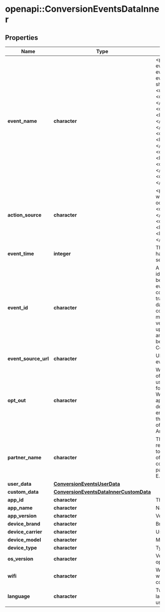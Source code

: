 # openapi::ConversionEventsDataInner


## Properties
Name | Type | Description | Notes
------------ | ------------- | ------------- | -------------
**event_name** | **character** | &lt;p&gt;The type of the user event. Please use the right event_name otherwise the event won&#39;t be accepted and show up correctly in reports.   &lt;ul&gt;   &lt;li&gt;&lt;code&gt;add_to_cart&lt;/code&gt;&lt;/li&gt;   &lt;li&gt;&lt;code&gt;checkout&lt;/code&gt;&lt;/li&gt;   &lt;li&gt;&lt;code&gt;custom&lt;/code&gt;&lt;/li&gt;   &lt;li&gt;&lt;code&gt;lead&lt;/code&gt;&lt;/li&gt;   &lt;li&gt;&lt;code&gt;page_visit&lt;/code&gt;&lt;/li&gt;   &lt;li&gt;&lt;code&gt;search&lt;/code&gt;&lt;/li&gt;   &lt;li&gt;&lt;code&gt;signup&lt;/code&gt;&lt;/li&gt;   &lt;li&gt;&lt;code&gt;view_category&lt;/code&gt;&lt;/li&gt;   &lt;li&gt;&lt;code&gt;watch_video&lt;/code&gt;&lt;/li&gt;   &lt;/ul&gt; &lt;/p&gt;  | 
**action_source** | **character** | &lt;p&gt;   The source indicating where the conversion event occurred.   &lt;ul&gt;     &lt;li&gt;&lt;code&gt;app_android&lt;/code&gt;&lt;/li&gt;     &lt;li&gt;&lt;code&gt;app_ios&lt;/code&gt;&lt;/li&gt;     &lt;li&gt;&lt;code&gt;web&lt;/code&gt;&lt;/li&gt;     &lt;li&gt;&lt;code&gt;offline&lt;/code&gt;&lt;/li&gt;   &lt;/ul&gt; &lt;/p&gt;  | 
**event_time** | **integer** | The time when the event happened. Unix timestamp in seconds. | 
**event_id** | **character** | A unique id string that identifies this event and can be used for deduping between events ingested via both the conversion API and Pinterest tracking. Without this, event&#39;s data is likely to be double counted and will cause report metric inflation. Third-party vendors make sure this field is updated on both Pinterest tag and Conversions API side before rolling out template for Conversions API. | 
**event_source_url** | **character** | URL of the web conversion event. | [optional] 
**opt_out** | **character** | When action_source is web or offline, it defines whether the user has opted out of tracking for web conversion events. While when action_source is app_android or app_ios, it defines whether the user has enabled Limit Ad Tracking on their iOS device, or opted out of Ads Personalization on their Android device. | [optional] 
**partner_name** | **character** | The third party partner name responsible to send the event to Conversions API on behalf of the advertiser. The naming convention is \&quot;ss-partnername\&quot; lowercase. E.g ‘ss-shopify’ | [optional] 
**user_data** | [**ConversionEventsUserData**](ConversionEventsUserData.md) |  | 
**custom_data** | [**ConversionEventsDataInnerCustomData**](ConversionEvents_data_inner_custom_data.md) |  | [optional] 
**app_id** | **character** | The app store app ID. | [optional] 
**app_name** | **character** | Name of the app. | [optional] 
**app_version** | **character** | Version of the app. | [optional] 
**device_brand** | **character** | Brand of the user device. | [optional] 
**device_carrier** | **character** | User device&#39;s mobile carrier. | [optional] 
**device_model** | **character** | Model of the user device. | [optional] 
**device_type** | **character** | Type of the user device. | [optional] 
**os_version** | **character** | Version of the device operating system. | [optional] 
**wifi** | **character** | Whether the event occurred when the user device was connected to wifi. | [optional] 
**language** | **character** | Two-character ISO-639-1 language code indicating the user&#39;s language. | [optional] 


